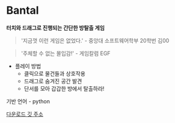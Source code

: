 # Bantal



**터치와 드래그로 진행되는 간단한 방탈출 게임**

> '지금껏 이런 게임은 없었다.' - 중앙대 소프트웨어학부 20학번 김00

> '주체할 수 없는 몰입감!' - 게임칼럼 EGF


* 플레이 방법
  * 클릭으로 물건들과 상호작용
  * 드래그로 숨겨진 공간 발견
  * 단서를 모아 갑갑한 방에서 탈출하라!
  
  

기반 언어 - python

[다운로드 깃 주소](https://github.com/Crocobob911/Git_Tutorial)
